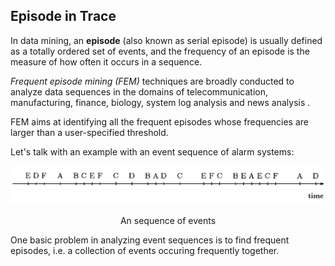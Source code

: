 ## Episode in Trace

In data mining, an **episode** (also known as serial episode) is usually defined as a totally ordered set of events, and the frequency of an episode is the measure of how often it occurs in a sequence. 


*Frequent episode mining (FEM)* techniques are broadly conducted to analyze data sequences in the domains of telecommunication, manufacturing, finance, biology, system log analysis and news analysis . 

FEM aims at identifying all the frequent episodes whose frequencies are larger than a user-specified threshold.

Let's talk with an example with an event sequence of alarm systems:

![image](image/episode.png)

<p align="center"> An sequence of events </p>

One basic problem in analyzing event sequences is to find frequent episodes, i.e. a collection of events occuring frequently together.
